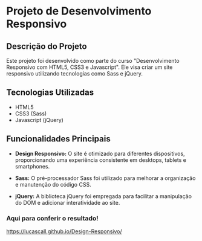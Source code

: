 # Projeto de Desenvolvimento Responsivo

## Descrição do Projeto

Este projeto foi desenvolvido como parte do curso "Desenvolvimento Responsivo com HTML5, CSS3 e Javascript". Ele visa criar um site responsivo utilizando tecnologias como Sass e jQuery.

## Tecnologias Utilizadas

- HTML5
- CSS3 (Sass)
- Javascript (jQuery)

## Funcionalidades Principais

- **Design Responsivo:** O site é otimizado para diferentes dispositivos, proporcionando uma experiência consistente em desktops, tablets e smartphones.

- **Sass:** O pré-processador Sass foi utilizado para melhorar a organização e manutenção do código CSS.

- **jQuery:** A biblioteca jQuery foi empregada para facilitar a manipulação do DOM e adicionar interatividade ao site.

### Aqui para conferir o resultado!

https://lucascall.github.io/Design-Responsivo/
